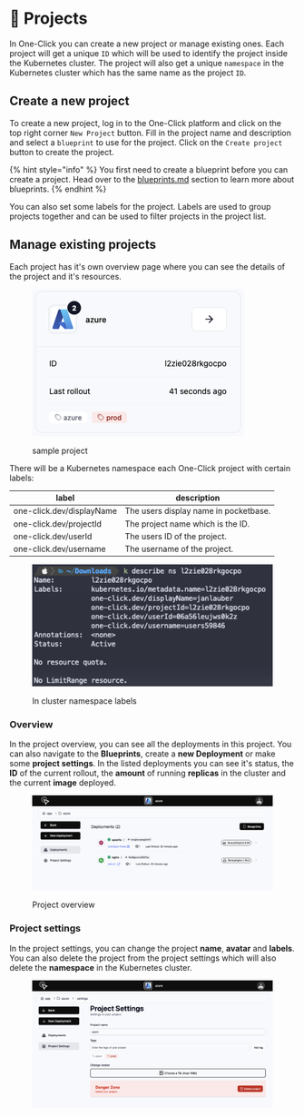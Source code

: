 # 📂 Projects

In One-Click you can create a new project or manage existing ones. Each project will get a unique `ID` which will be used to identify the project inside the Kubernetes cluster. The project will also get a unique `namespace` in the Kubernetes cluster which has the same name as the project `ID`.

## Create a new project

To create a new project, log in to the One-Click platform and click on the top right corner `New Project` button. Fill in the project name and description and select a `blueprint` to use for the project. Click on the `Create project` button to create the project.

{% hint style="info" %}
You first need to create a blueprint before you can create a project. Head over to the [blueprints.md](blueprints.md "mention") section to learn more about blueprints.
{% endhint %}

You can also set some labels for the project. Labels are used to group projects together and can be used to filter projects in the project list.

## Manage existing projects

Each project has it's own overview page where you can see the details of the project and it's resources.

<figure><img src="../.gitbook/assets/image (1).png" alt=""><figcaption><p>sample project</p></figcaption></figure>

There will be a Kubernetes namespace each One-Click project with certain labels:

| label                     | description                           |
| ------------------------- | ------------------------------------- |
| one-click.dev/displayName | The users display name in pocketbase. |
| one-click.dev/projectId   | The project name which is the ID.     |
| one-click.dev/userId      | The users ID of the project.          |
| one-click.dev/username    | The username of the project.          |

<figure><img src="../.gitbook/assets/image (2).png" alt=""><figcaption><p>In cluster namespace labels</p></figcaption></figure>

### Overview

In the project overview, you can see all the deployments in this project. You can also navigate to the **Blueprints**, create a **new Deployment** or make some **project settings**. In the listed deployments you can see it's status, the **ID** of the current rollout, the **amount** of running **replicas** in the cluster and the current **image** deployed.

<figure><img src="../.gitbook/assets/image (3).png" alt=""><figcaption><p>Project overview</p></figcaption></figure>

### Project settings

In the project settings, you can change the project **name**, **avatar** and **labels**. You can also delete the project from the project settings which will also delete the **namespace** in the Kubernetes cluster.

<figure><img src="../.gitbook/assets/image (4).png" alt=""><figcaption></figcaption></figure>
